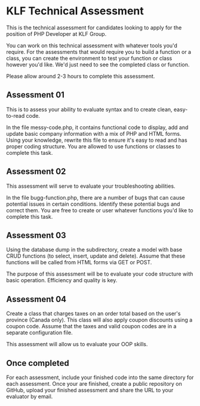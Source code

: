 # KLF Technical Assessment

This is the technical assessment for candidates looking to apply for the position of PHP Developer at KLF Group. 

You can work on this technical assessment with whatever tools you'd require. For the assessments that would require you to build a function or a class, you can create the environment to test your function or class however you'd like. We'd just need to see the completed class or function.

Please allow around 2-3 hours to complete this assessment.

## Assessment 01

This is to assess your ability to evaluate syntax and to create clean, easy-to-read code.

In the file messy-code.php, it contains functional code to display, add and update basic company information with a mix of PHP and HTML forms. Using your knowledge, rewrite this file to ensure it's easy to read and has proper coding structure. You are allowed to use functions or classes to complete this task.

## Assessment 02

This assessment will serve to evaluate your troubleshooting abilities.

In the file bugg-function.php, there are a number of bugs that can cause potential issues in certain conditions. Identify these potential bugs and correct them. You are free to create or user whatever functions you'd like to complete this task.

## Assessment 03

Using the database dump in the subdirectory, create a model with base CRUD functions (to select, insert, update and delete). Assume that these functions will be called from HTML forms via GET or POST.

The purpose of this assessment will be to evaluate your code structure with basic operation. Efficiency and quality is key.

## Assessment 04

Create a class that charges taxes on an order total based on the user's province (Canada only). This class will also apply coupon discounts using a coupon code. Assume that the taxes and valid coupon codes are in a separate configuration file.

This assessment will allow us to evaluate your OOP skills.


## Once completed

For each assessment, include your finished code into the same directory for each assessment. Once your are finished, create a public repository on GitHub, upload your finished assessment and share the URL to your evaluator by email.